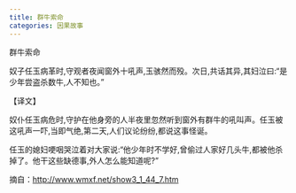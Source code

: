 ```yaml
---
title: 群牛索命
categories: 因果故事
---
```


	   
群牛索命

奴子任玉病革时,守观者夜闻窗外十吼声,玉骇然而殁。次日,共话其异,其妇泣曰:“是少年尝盗杀数牛,人不知也。”

【译文】

奴仆任玉病危时,守护在他身旁的人半夜里忽然听到窗外有群牛的吼叫声。任玉被这吼声一吓,当即气绝,第二天,人们议论纷纷,都说这事怪诞。

任玉的媳妇哽咽哭泣着对大家说:“他少年时不学好,曾偷过人家好几头牛,都被他杀掉了。他干这些缺德事,外人怎么能知道呢?”


摘自：http://www.wmxf.net/show3_1_44_7.htm
